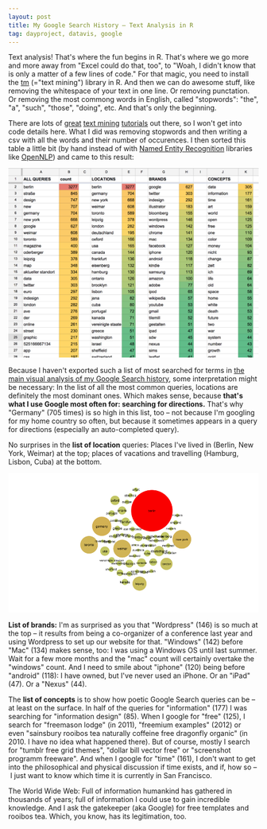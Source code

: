 ```yaml
---
layout: post
title: My Google Search History – Text Analysis in R
tag: dayproject, datavis, google
---
```


Text analysis! That's where the fun begins in R. That's where we go more and more away from "Excel could do that, too", to "Woah, I didn't know that is only a matter of a few lines of code." For that magic, you need to install the [tm](https://cran.r-project.org/web/packages/tm/index.html) (="text mining") library in R. And then we can do awesome stuff, like removing the whitespace of your text in one line. Or removing punctation. Or removing the most commong words in English, called "stopwords": "the", "a", "such", "those", "doing", etc. And that's only the beginning. 

There are lots of [great](https://rpubs.com/lmullen/nlp-chapter) [text mining](https://eight2late.wordpress.com/2015/05/27/a-gentle-introduction-to-text-mining-using-r/) [tutorials](https://deltadna.com/blog/text-mining-in-r-for-term-frequency/) out there, so I won't get into code details here. What I did was removing stopwords and then writing a csv with all the words and their number of occurences. I then sorted this table a little bit (by hand instead of with [Named Entity Recognition](https://en.wikipedia.org/wiki/Named-entity_recognition) libraries like [OpenNLP](https://opennlp.apache.org/)) and came to this result:  

![image](/pic/150920_table.png)

Because I haven't exported such a list of most searched for terms in [the main visual analysis of my Google Search history](http://lisacharlotterost.github.io/2015/06/20/Searching-through-the-years/), some interpretation might be necessary: In the list of all the most common queries, locations are definitely the most dominant ones. Which makes sense, because **that's what I use Google most often for: searching for directions.** That's why "Germany" (705 times) is so high in this list, too – not because I'm googling for my home country so often, but because it sometimes appears in a query for directions (especially an auto-completed query). 

No surprises in the **list of location** queries: Places I've lived in (Berlin, New York, Weimar) at the top; places of vacations and travelling (Hamburg, Lisbon, Cuba) at the bottom. 

![image](/pic/150920_locations.png)

**List of brands:** I'm as surprised as you that "Wordpress" (146) is so much at the top – it results from being a co-organizer of a conference last year and using Wordpress to set up our website for that. "Windows" (142) before "Mac" (134) makes sense, too: I was using a Windows OS until last summer. Wait for a few more months and the "mac" count will certainly overtake the "windows" count. And I need to smile about "iphone" (120) being before "android" (118): I have owned, but I've never used an iPhone. Or an "iPad" (47). Or a "Nexus" (44). 

The **list of concepts** is to show how poetic Google Search queries can be – at least on the surface. In half of the queries for "information" (177) I was searching for "information design" (85). When I google for "free" (125), I search for "freemason lodge" (in 2011), "freemium examples" (2012) or even "sainsbury rooibos tea naturally coffeine free dragonfly organic" (in 2010. I have no idea what happened there). But of course, mostly I search for "tumblr free grid themes", "dollar bill vector free" or "screenshot programm freeware". And when I google for "time" (161), I don't want to get into the philosophical and physical discussion if time exists, and if, how so – I just want to know which time it is currently in San Francisco. 

The World Wide Web: Full of information humankind has gathered in thousands of years; full of information I could use to gain incredible knowledge. And I ask the gatekeeper (aka Google) for free templates and rooibos tea. Which, you know, has its legitimation, too. 

